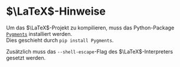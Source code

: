 # $\LaTeX$-Hinweise

Um das $\LaTeX$-Projekt zu kompilieren, muss das Python-Package [`Pygments`](https://pypi.org/project/Pygments/) installiert werden.  
Dies geschieht durch `pip install Pygments`.

Zusätzlich muss das `--shell-escape`-Flag des $\LaTeX$-Interpreters gesetzt werden.